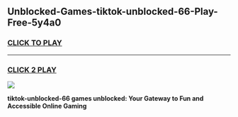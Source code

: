 
## Unblocked-Games-tiktok-unblocked-66-Play-Free-5y4a0
<h3>
<a href="https://premium76.site?title=tiktok-unblocked-66&ref=18A1">CLICK TO PLAY</a></h3>
<hr>

<h3>
<a href="https://premium76.site?title=tiktok-unblocked-66&ref=18A1">CLICK 2 PLAY</a>
  
</h3>

<a href="https://premium76.site?title=tiktok-unblocked-66&ref=18A1"><img src="https://clearcache.store/games.png"></a>


**tiktok-unblocked-66 games unblocked: Your Gateway to Fun and Accessible Online Gaming**
